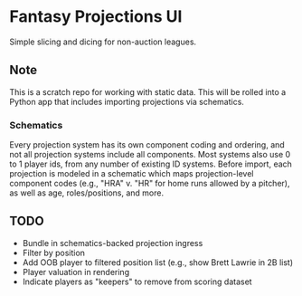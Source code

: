 # Fantasy Projections UI

Simple slicing and dicing for non-auction leagues.

## Note

This is a scratch repo for working with static data. This will be rolled into
a Python app that includes importing projections via schematics.

### Schematics

Every projection system has its own component coding and ordering,
and not all projection systems include all components. Most systems
also use 0 to 1 player ids, from any number of existing ID systems.
Before import, each projection is modeled in a schematic
which maps projection-level component codes
(e.g., "HRA" v. "HR" for home runs allowed by a pitcher), as well as
age, roles/positions, and more.

## TODO

- Bundle in schematics-backed projection ingress
- Filter by position
- Add OOB player to filtered position list (e.g., show Brett Lawrie in 2B list)
- Player valuation in rendering
- Indicate players as "keepers" to remove from scoring dataset
